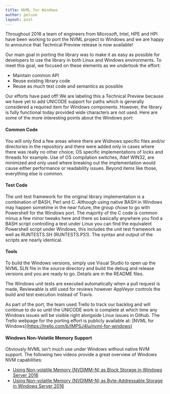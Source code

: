 ```yaml
---
title: NVML for Windows
author: peluse
layout: post
---
```


Throughout 2016 a team of engineers from Microsoft, Intel, HPE and HPI have
been working to port the NVML project to Windows and we are happy to
announce that Technical Preview release is now available!

Our main goal in porting the library was to make it as easy as
possible for developers to use the library in both Linux and Windows
environments. To meet this goal, we focused on these elements as we
undertook the effort:

* Maintain common API
* Reuse existing library code
* Reuse as much test code and semantics as possible

Our efforts have paid off! We are labeling this a Technical Preview
because we have yet to add UNICODE support for paths which is
generally considered a required item for Windows components. However,
the library is fully functional today provided wide characters are
not used. Here are some of the more interesting points about the
Windows port:

#### Common Code

You will only find a few areas where there are Widnows specific files
and/or directories in the repository and there were added only in
cases where there was really no other choice; OS specific implementations
of locks and threads for example. Use of OS compilation switches,
ifdef WIN32, are minimized and only used where breaking out the
implementation would cause either performance or readability issues.
Beyond items like those, everything else is common.

#### Test Code

The unit test framework for the original library implementation is a
combination of BASH, Perl and C. Although using native BASH in Windows
may happen sometime in the near future, the group chose to go with
Powershell for the Windows port.  The majority of the C code is common
minus a few minor tweaks here and there so basically anywhere you find
a BASH script controlling a test under Linux you can find the equivalent
Powershell script under Windows, this includes the unit test framework
as well as RUNTESTS.SH (RUNTESTS.PS1). The syntax and output of the
scripts are nearly identical.

#### Tools

To build the Windows versions, simply use Visual Studio to open up the
NVML.SLN file in the source directory and build the debug and release
versions and you are ready to go. Details are in the README files.

The Windows unit tests are executed automatically when a pull request
is made, Reviewable is still used for reviews however AppVeyor controls
the build and test execution instead of Travis.

As part of the port, the team used Trello to track our backlog and will
continue to do so until the UNICODE work is complete at which time any
Windows issues will be visible right alongside Linux issues in Github.
The Trello webpage for the porting effort is publicly available at:
[NVML for Windows](https://trello.com/b/IMPSJ4Iu/nvml-for-windows}

#### Windows Non-Volatile Memory Support

Obviously NVML isn't much use under Windows without native NVM support.
The following two videos provide a great overview of Windows NVM
capabilities:

* [Using Non-volatile Memory (NVDIMM-N) as Block Storage in Windows Server 2016](https://channel9.msdn.com/Events/Build/2016/P466)
* [Using Non-volatile Memory (NVDIMM-N) as Byte-Addressable Storage in Windows Server 2016](https://channel9.msdn.com/Events/Build/2016/P470)

